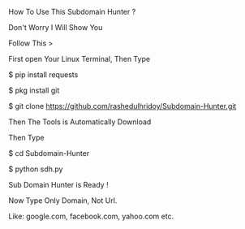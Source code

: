 How To Use This Subdomain Hunter ?

Don't Worry I Will Show You

Follow This >

First open Your Linux Terminal, Then Type

$ pip install requests

$ pkg install git

$ git clone https://github.com/rashedulhridoy/Subdomain-Hunter.git

Then The Tools is Automatically Download

Then Type

$ cd Subdomain-Hunter

$ python sdh.py

Sub Domain Hunter is Ready !

Now Type Only Domain, Not Url.

Like: google.com, facebook.com, yahoo.com etc.
